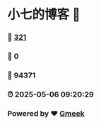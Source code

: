 # 小七的博客 :link:  
### :page_facing_up: [321](/tag.html) 
### :speech_balloon: 0 
### :hibiscus: 94371 
### :alarm_clock: 2025-05-06 09:20:29 
### Powered by :heart: [Gmeek](https://github.com/Meekdai/Gmeek)
